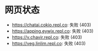 # 网页状态
- https://chatai.cokio.repl.co: 失败 (403)
- https://apping.eywjx.repl.co: 失败 (403)
- https://v.chavir.repl.co: 失败 (403)
- https://veg.linlim.repl.co: 失败 (403)
